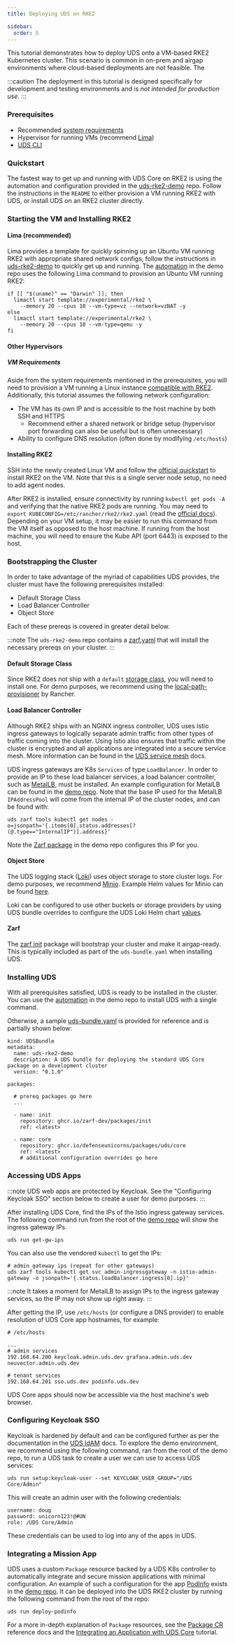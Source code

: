 ```yaml
---
title: Deploying UDS on RKE2

sidebar:
  order: 5
---
```


This tutorial demonstrates how to deploy UDS onto a VM-based RKE2 Kubernetes cluster. This scenario is common in on-prem and airgap environments where cloud-based deployments are not feasible. The 

:::caution
The deployment in this tutorial is designed specifically for development and testing environments and is *not intended for production use*.
:::

### Prerequisites

- Recommended [system requirements](https://uds.defenseunicorns.com/getting-started/basic-requirements/#system-requirements)
- Hypervisor for running VMs (recommend [Lima](https://lima-vm.io/))
- [UDS CLI](https://uds.defenseunicorns.com/reference/cli/overview/)

### Quickstart

The fastest way to get up and running with UDS Core on RKE2 is using the automation and configuration provided in the [uds-rke2-demo](https://github.com/defenseunicorns/uds-rke2-demo) repo. Follow the instructions in the `README` to either provision a VM running RKE2 with UDS, or install UDS on an RKE2 cluster directly.

### Starting the VM and Installing RKE2

#### Lima (recommended)

Lima provides a template for quickly spinning up an Ubuntu VM running RKE2 with appropriate shared network configs, follow the instructions in [uds-rke2-demo](https://github.com/defenseunicorns/uds-rke2-demo) to quickly get up and running. The [automation](https://github.com/defenseunicorns/uds-rke2-demo/blob/303c146fffb9e6660e38902fa6ee4c8a8ca6e98d/tasks.yaml#L39) in the demo repo uses the following Lima command to provision an Ubuntu VM running RKE2:
```
if [[ "$(uname)" == "Darwin" ]]; then
  limactl start template://experimental/rke2 \
    --memory 20 --cpus 10 --vm-type=vz --network=vzNAT -y
else
  limactl start template://experimental/rke2 \
    --memory 20 --cpus 10 --vm-type=qemu -y
fi
```

#### Other Hypervisors

##### VM Requirements

Aside from the system requirements mentioned in the prerequisites, you will need to provision a VM running a Linux instance [compatible with RKE2](https://docs.rke2.io/install/requirements#operating-systems). Additionally, this tutorial assumes the following network configuration:
- The VM has its own IP and is accessible to the host machine by both SSH and HTTPS
  - Recommend either a shared network or bridge setup (hypervisor port forwarding can also be useful but is often unnecessary)
- Ability to configure DNS resolution (often done by modifying `/etc/hosts`)


#### Installing RKE2

SSH into the newly created Linux VM and follow the [official quickstart](https://docs.rke2.io/install/quickstart) to install RKE2 on the VM. Note that this is a single server node setup, no need to add agent nodes.

After RKE2 is installed, ensure connectivity by running `kubectl get pods -A` and verifying that the native RKE2 pods are running. You may need to `export KUBECONFIG=/etc/rancher/rke2/rke2.yaml` (read the [official docs](https://docs.rke2.io/install/quickstart#server-node-installation)). Depending on your VM setup, it may be easier to run this command from the VM itself as opposed to the host machine. If running from the host machine, you will need to ensure the Kube API (port 6443) is exposed to the host.

### Bootstrapping the Cluster

In order to take advantage of the myriad of capabilities UDS provides, the cluster must have the following prerequisites installed:

- Default Storage Class
- Load Balancer Controller
- Object Store

Each of these prereqs is covered in greater detail below.

:::note
The `uds-rke2-demo` repo contains a [zarf.yaml](https://github.com/defenseunicorns/uds-rke2-demo/blob/main/zarf.yaml) that will install the necessary prereqs on your cluster.
:::

#### Default Storage Class

Since RKE2 does not ship with a `default` [storage class](https://kubernetes.io/docs/tasks/administer-cluster/change-default-storage-class/), you will need to install one. For demo purposes, we recommend using the [local-path-provisioner](https://github.com/rancher/local-path-provisioner) by Rancher.

#### Load Balancer Controller

Although RKE2 ships with an NGINX ingress controller, UDS uses Istio ingress gateways to logically separate admin traffic from other types of traffic coming into the cluster. Using Istio also ensures that traffic within the cluster is encrypted and all applications are integrated into a secure service mesh. More information can be found in the [UDS service mesh](https://uds.defenseunicorns.com/reference/configuration/service-mesh/ingress/) docs.

UDS ingress gateways are K8s `Services` of type `LoadBalancer`. In order to provide an IP to these load balancer services, a load balancer controller, such as [MetalLB](https://metallb.io/), must be installed. An example configuration for MetalLB can be found in the [demo repo](https://github.com/defenseunicorns/uds-rke2-demo/blob/main/chart/templates/metallb.yaml). Note that the base IP used for the MetalLB `IPAddressPool` will come from the internal IP of the cluster nodes, and can be found with:
```
uds zarf tools kubectl get nodes -o=jsonpath='{.items[0].status.addresses[?(@.type=="InternalIP")].address}'
```

Note the [Zarf package](https://github.com/defenseunicorns/uds-rke2-demo/blob/303c146fffb9e6660e38902fa6ee4c8a8ca6e98d/zarf.yaml#L30) in the demo repo configures this IP for you.

#### Object Store

The UDS logging stack ([Loki](https://github.com/grafana/loki)) uses object storage to store cluster logs. For demo purposes, we recommend [Minio](https://github.com/minio/minio). Example Helm values for Minio can be found [here](https://github.com/defenseunicorns/uds-rke2-demo/blob/main/values/minio-values.yaml). 

Loki can be configured to use other buckets or storage providers by using UDS bundle overrides to configure the UDS Loki Helm chart [values](https://github.com/defenseunicorns/uds-core/blob/main/src/loki/values/values.yaml#L32).

#### Zarf

The [zarf init](https://docs.zarf.dev/ref/init-package/#_top) package will bootstrap your cluster and make it airgap-ready. This is typically included as part of the `uds-bundle.yaml` when installing UDS.

### Installing UDS

With all prerequisites satisfied, UDS is ready to be installed in the cluster. You can use the [automation](https://github.com/defenseunicorns/uds-core/blob/main/src/loki/values/values.yaml#L32) in the demo repo to install UDS with a single command.

Otherwise, a sample [uds-bundle.yaml](https://github.com/defenseunicorns/uds-rke2-demo/blob/main/uds-bundle.yaml) is provided for reference and is partially shown below: 

```
kind: UDSBundle
metadata:
  name: uds-rke2-demo
  description: A UDS bundle for deploying the standard UDS Core package on a development cluster
  version: "0.1.0"

packages:

  # prereq packages go here
  ...

  - name: init
    repository: ghcr.io/zarf-dev/packages/init
    ref: <latest>

  - name: core
    repository: ghcr.io/defenseunicorns/packages/uds/core
    ref: <latest>
    # additional configuration overrides go here
```

### Accessing UDS Apps

:::note
UDS web apps are protected by Keycloak. See the "Configuring Keycloak SSO" section below to create a user for demo purposes.
:::

After installing UDS Core, find the IPs of the Istio ingress gateway services. The following command run from the root of the [demo repo](https://github.com/defenseunicorns/uds-rke2-demo) will show the ingress gateway IPs.
```
uds run get-gw-ips
```

You can also use the vendored `kubectl` to get the IPs:
```
# admin gateway ips (repeat for other gateways)
uds zarf tools kubectl get svc admin-ingressgateway -n istio-admin-gateway -o jsonpath='{.status.loadBalancer.ingress[0].ip}'
```

:::note
It takes a moment for MetalLB to assign IPs to the ingress gateway services, so the IP may not show up right away.
:::

After getting the IP, use `/etc/hosts` (or configure a DNS provider) to enable resolution of UDS Core app hostnames, for example:
```
# /etc/hosts

...
# admin services
192.168.64.200 keycloak.admin.uds.dev grafana.admin.uds.dev neuvector.admin.uds.dev

# tenant services
192.168.64.201 sso.uds.dev podinfo.uds.dev

```

UDS Core apps should now be accessible via the host machine's web browser.

### Configuring Keycloak SSO

Keycloak is hardened by default and can be configured further as per the documentation in the [UDS IdAM](https://uds.defenseunicorns.com/reference/uds-core/idam/uds-identity-config-overview/) docs. To explore the demo environment, we recommend using the following command, ran from the root of the demo repo, to run a UDS task to create a user we can use to access UDS services:

```
uds run setup:keycloak-user --set KEYCLOAK_USER_GROUP="/UDS Core/Admin"
```

This will create an admin user with the following credentials:
```
username: doug
password: unicorn123!@#UN
role: /UDS Core/Admin
```

These credentials can be used to log into any of the apps in UDS.

### Integrating a Mission App

UDS uses a custom `Package` resource backed by a UDS K8s controller to automatically integrate and secure mission applications with minimal configuration. An example of such a configuration for the app [PodInfo](https://github.com/stefanprodan/podinfo) exists in the [demo repo](https://github.com/defenseunicorns/uds-rke2-demo/tree/main/podinfo). It can be deployed into the UDS RKE2 cluster by running the following command from the root of the repo:

```
uds run deploy-podinfo
```

For a more in-depth explanation of `Package` resources, see the [Package CR](https://uds.defenseunicorns.com/reference/configuration/custom-resources/packages-v1alpha1-cr/) reference docs and the [Integrating an Application with UDS Core](https://uds.defenseunicorns.com/tutorials/create-uds-package/) tutorial.
